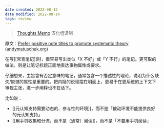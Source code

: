 ```yaml
---
date created: 2022-08-12
date modified: 2022-08-14
tags: review
---
```


> [Thoughts Memo](https://paratranz.cn/projects/3131) 汉化组译制

原文：[Prefer positive note titles to promote systematic theory (andymatuschak.org)](https://notes.andymatuschak.org/z8T6sLNco2benUMgcXUXeJh35eW2obP48DoPp)

在写[[常青笔记]]时，很容易写出类似「X 不好」或「Y 不行」的笔记。更可取的做法，则是让笔记标题正面地表达事物属性或要求。

仔细想来，主旨含有否定意味的笔记，通常包含一个描述性的理论，说明为什么缺失/缺憾的属性是重要的。把内隐的说理摆在明面上，更易于在更系统的上下文下审视主张，进一步阐释也不在话下。

比如说：

- [[元认知支持需要动态的、参与性的环境]]，而不是「被动环境不能提供良好的元认知支持」
- [[用手机收集和分流，而不是（通常）阅读]]，而不是「不要用手机阅读」
